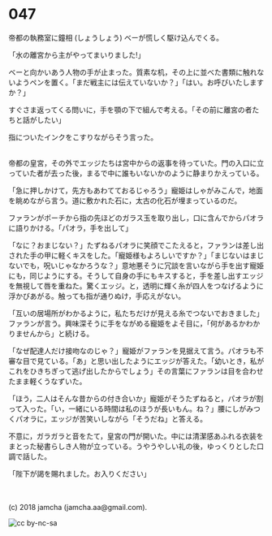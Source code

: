

# 047

帝都の執務室に鐘相 (しょうしょう) ベーが慌しく駆け込んでくる。  

「水の離宮から主がやってまいりました!」  

ベーと向かいあう人物の手が止まった。質素な机，その上に並べた書類に触れないようペンを置く。「まだ戦主には伝えていないか？」「はい。お呼びいたしますか？」  

すぐさま返ってくる問いに，手を顎の下で組んで考える。「その前に離宮の者たちと話がしたい」  

指についたインクをこすりながらそう言った。  

<br>  
帝都の皇宮，その外でエッジたちは宮中からの返事を待っていた。門の入口に立っていた者が去った後，まるで中に誰もいないかのように静まりかえっている。  

「急に押しかけて，先方もあわてておるじゃろう」寵姫はしゃがみこんで，地面を眺めながら言う。道に敷かれた石に，太古の化石が埋まっているのだ。  

ファランがポーチから指の先ほどのガラス玉を取り出し，口に含んでからパオラに語りかける。「パオラ，手を出して」  

「なに？おまじない？」たずねるパオラに笑顔でこたえると，ファランは差し出された手の甲に軽くキスをした。「寵姫様もよろしいですか？」「まじないはまじないでも，呪いじゃなかろうな？」意地悪そうに冗談を言いながら手を出す寵姫にも，同じようにする。そうして自身の手にもキスすると，手を差し出すエッジを無視して唇を重ねた。驚くエッジ。と，透明に輝く糸が四人をつなげるように浮かびあがる。触っても指が通りぬけ，手応えがない。  

「互いの居場所がわかるように，私たちだけが見える糸でつないでおきました」ファランが言う。興味深そうに手をながめる寵姫をよそ目に，「何があるかわかりませんから」と続ける。  

「なぜ配達人だけ接吻なのじゃ？」寵姫がファランを見据えて言う。パオラも不審な目で見ている。「あ」と思い出したようにエッジが答えた。「幼いとき，私がこれをひきちぎって逃げ出したからでしょう」その言葉にファランは目を合わせたまま軽くうなずいた。  

「ほう，二人はそんな昔からの付き合いか」寵姫がそうたずねると，パオラが割って入った。「い，一緒にいる時間は私のほうが長いもん。ね？」腰にしがみつくパオラに，エッジが苦笑いしながら「そうだね」と答える。  

不意に，ガラガラと音をたて，皇宮の門が開いた。中には清潔感あふれる衣装をまとった秘書らしき人物が立っている。うやうやしい礼の後，ゆっくりとした口調で話した。  

「陛下が謁を賜れました。お入りください」  

<br>  
<br>  
(c) 2018 jamcha (jamcha.aa@gmail.com).  

![cc by-nc-sa](https://i.creativecommons.org/l/by-nc-sa/4.0/88x31.png)  

